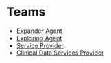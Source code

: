 # Teams

- [Expander Agent](expander-agent.md)
- [Exploring Agent](exploring-agent.md)
- [Service Provider](service-provider.md)
- [Clinical Data Services Provider](clinical-data.md)
